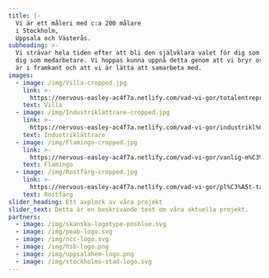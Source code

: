 ```yaml
---
title: |-
  Vi är ett måleri med c:a 200 målare
  i Stockholm,
  Uppsala och Västerås.
subheading: >-
  Vi strävar hela tiden efter att bli den självklara valet för dig som kund och
  dig som medarbetare. Vi hoppas kunna uppnå detta genom att vi bryr oss, att vi
  är i framkant och att vi är lätta att samarbeta med. 
images:
  - image: /img/Villa-cropped.jpg
    link: >-
      https://nervous-easley-ac4f7a.netlify.com/vad-vi-gor/totalentreprenad-/-samordningsansvarig/
    text: Villa
  - image: /img/Industriklättrare-cropped.jpg
    link: >-
      https://nervous-easley-ac4f7a.netlify.com/vad-vi-gor/industrikl%C3%A4ttring--reparbeten/
    text: Industriklättrare
  - image: /img/Flamingo-cropped.jpg
    link: >-
      https://nervous-easley-ac4f7a.netlify.com/vad-vi-gor/vanlig-m%C3%A5lning-ovanligt-bra/
    text: Flamingo
  - image: /img/Rostfärg-cropped.jpg
    link: >-
      https://nervous-easley-ac4f7a.netlify.com/vad-vi-gor/pl%C3%A5t-taksm%C3%A5lning/
    text: Rostfärg
slider_heading: Ett axplock av våra projekt
slider_text: Detta är en beskrivande text om våra aktuella projekt.
partners:
  - image: /img/skanska-logotype-posblue.svg
  - image: /img/peab-logo.svg
  - image: /img/ncc-logo.svg
  - image: /img/hsb-logo.png
  - image: /img/uppsalahem-logo.png
  - image: /img/stockholms-stad-logo.svg
---
```


